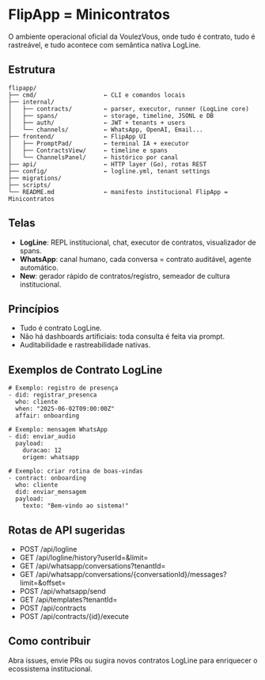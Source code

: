 # FlipApp = Minicontratos

O ambiente operacional oficial da VoulezVous, onde tudo é contrato, tudo é rastreável, e tudo acontece com semântica nativa LogLine.

## Estrutura

```
flipapp/
├── cmd/                   ← CLI e comandos locais
├── internal/
│   ├── contracts/         ← parser, executor, runner (LogLine core)
│   ├── spans/             ← storage, timeline, JSONL e DB
│   ├── auth/              ← JWT + tenants + users
│   └── channels/          ← WhatsApp, OpenAI, Email...
├── frontend/              ← FlipApp UI
│   ├── PromptPad/         ← terminal IA + executor
│   ├── ContractsView/     ← timeline e spans
│   └── ChannelsPanel/     ← histórico por canal
├── api/                   ← HTTP layer (Go), rotas REST
├── config/                ← logline.yml, tenant settings
├── migrations/
├── scripts/
└── README.md              ← manifesto institucional FlipApp = Minicontratos
```

## Telas

- **LogLine**: REPL institucional, chat, executor de contratos, visualizador de spans.
- **WhatsApp**: canal humano, cada conversa = contrato auditável, agente automático.
- **New**: gerador rápido de contratos/registro, semeador de cultura institucional.

## Princípios

- Tudo é contrato LogLine.
- Não há dashboards artificiais: toda consulta é feita via prompt.
- Auditabilidade e rastreabilidade nativas.

## Exemplos de Contrato LogLine

```
# Exemplo: registro de presença
- did: registrar_presenca
  who: cliente
  when: "2025-06-02T09:00:00Z"
  affair: onboarding
```

```
# Exemplo: mensagem WhatsApp
- did: enviar_audio
  payload:
    duracao: 12
    origem: whatsapp
```

```
# Exemplo: criar rotina de boas-vindas
- contract: onboarding
  who: cliente
  did: enviar_mensagem
  payload:
    texto: "Bem-vindo ao sistema!"
```

## Rotas de API sugeridas

- POST /api/logline
- GET /api/logline/history?userId=&limit=
- GET /api/whatsapp/conversations?tenantId=
- GET /api/whatsapp/conversations/{conversationId}/messages?limit=&offset=
- POST /api/whatsapp/send
- GET /api/templates?tenantId=
- POST /api/contracts
- POST /api/contracts/{id}/execute

## Como contribuir

Abra issues, envie PRs ou sugira novos contratos LogLine para enriquecer o ecossistema institucional.
